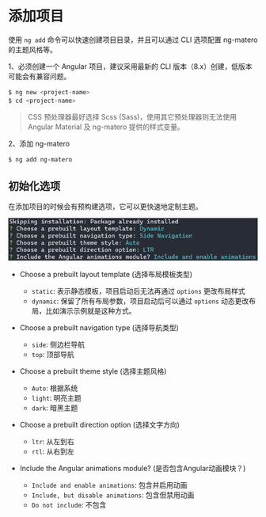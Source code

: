 # 添加项目

使用 `ng add` 命令可以快速创建项目目录，并且可以通过 CLI 选项配置 ng-matero 的主题风格等。

1、必须创建一个 Angular 项目，建议采用最新的 CLI 版本（8.x）创建，低版本可能会有兼容问题。

```bash
$ ng new <project-name>
$ cd <project-name>
```

> CSS 预处理器最好选择 Scss (Sass)，使用其它预处理器则无法使用 Angular Material 及 ng-matero 提供的样式变量。

2、添加 ng-matero

```bash
$ ng add ng-matero
```

## 初始化选项

在添加项目的时候会有预构建选项，它可以更快速地定制主题。

![](../.gitbook/assets/project-init.png)

*   Choose a prebuilt layout template (选择布局模板类型)

    - `static`: 表示静态模板，项目启动后无法再通过 `options` 更改布局样式
    - `dynamic`: 保留了所有布局参数，项目启动后可以通过 `options` 动态更改布局，比如演示示例就是这种方式。
*   Choose a prebuilt navigation type (选择导航类型)

    - `side`: 侧边栏导航
    - `top`: 顶部导航
*   Choose a prebuilt theme style (选择主题风格)

    - `Auto`: 根据系统
    - `light`: 明亮主题
    - `dark`: 暗黑主题
*   Choose a prebuilt direction option (选择文字方向)

    - `ltr`: 从左到右
    - `rtl`: 从右到左
*   Include the Angular animations module? (是否包含Angular动画模块？)

    - `Include and enable animations`: 包含并启用动画
    - `Include, but disable animations`: 包含但禁用动画
    - `Do not include`: 不包含
